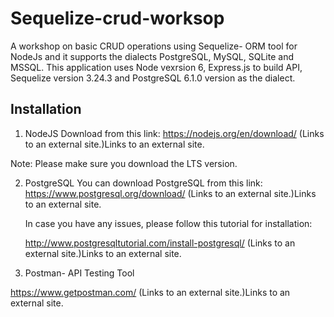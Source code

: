# Sequelize-crud-worksop

A workshop on basic CRUD operations using Sequelize- ORM tool for NodeJs and it supports the dialects PostgreSQL, MySQL, SQLite and MSSQL. This application uses Node vexrsion 6, Express.js to build API, Sequelize version 3.24.3 and PostgreSQL 6.1.0 version as the dialect.

## Installation


1.  NodeJS
Download from this link: https://nodejs.org/en/download/ (Links to an external site.)Links to an external site.

 Note: Please make sure you download the LTS version.

2.  PostgreSQL
You can download PostgreSQL from this link: https://www.postgresql.org/download/ (Links to an external site.)Links to an external site.

     In case you have any issues, please follow this tutorial for installation:

     http://www.postgresqltutorial.com/install-postgresql/ (Links to an external site.)Links to an external site.

3. Postman- API Testing Tool

https://www.getpostman.com/ (Links to an external site.)Links to an external site.

 
